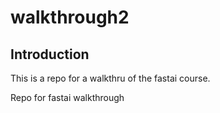 # walkthrough2

## Introduction

This is a repo for a walkthru of the fastai course.

Repo for fastai walkthrough
